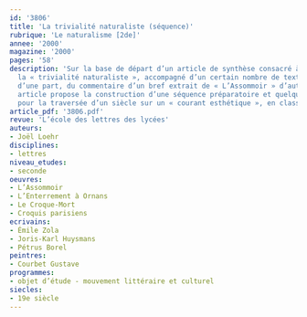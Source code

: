 ```yaml
---
id: '3806'
title: 'La trivialité naturaliste (séquence)'
rubrique: 'Le naturalisme [2de]'
annee: '2000'
magazine: '2000'
pages: '58'
description: 'Sur la base de départ d’un article de synthèse consacré à l’étude de
  la « trivialité naturaliste », accompagné d’un certain nombre de textes de référence,
  d’une part, du commentaire d’un bref extrait de « L’Assommoir » d’autre part, cet
  article propose la construction d’une séquence préparatoire et quelques orientations
  pour la traversée d’un siècle sur un « courant esthétique », en classe de seconde.'
article_pdf: '3806.pdf'
revue: 'L’école des lettres des lycées'
auteurs:
- Joël Loehr
disciplines:
- lettres
niveau_etudes:
- seconde
oeuvres:
- L’Assommoir
- L’Enterrement à Ornans
- Le Croque-Mort
- Croquis parisiens
ecrivains:
- Émile Zola
- Joris-Karl Huysmans
- Pétrus Borel
peintres:
- Courbet Gustave
programmes:
- objet d’étude - mouvement littéraire et culturel
siecles:
- 19e siècle
---
```

